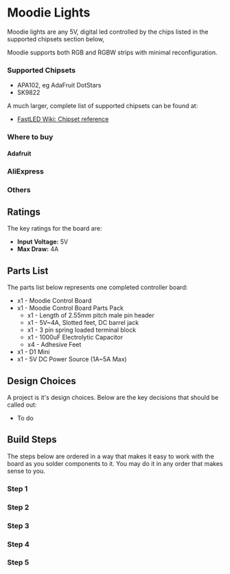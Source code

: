 # Moodie Lights
Moodie lights are any 5V, digital led controlled by the chips listed in the supported chipsets section below,

Moodie supports both RGB and RGBW strips with minimal reconfiguration.

### Supported Chipsets

- APA102, eg AdaFruit DotStars
- SK9822

A much larger, complete list of supported chipsets can be found at:

- [FastLED Wiki: Chipset reference](https://github.com/FastLED/FastLED/wiki/Chipset-reference)
   
### Where to buy

#### Adafruit

### AliExpress

### Others

## Ratings
The key ratings for the board are:

- __Input Voltage:__ 5V
- __Max Draw:__ 4A

## Parts List
The parts list below represents one completed controller board:

- x1 - Moodie Control Board
- x1 - Moodie Control Board Parts Pack
  - x1 - Length of 2.55mm pitch male pin header
  - x1 - 5V~4A, Slotted feet, DC barrel jack
  - x1 - 3 pin spring loaded terminal block
  - x1 - 1000uF Electrolytic Capacitor
  - x4 - Adhesive Feet
- x1 - D1 Mini
- x1 - 5V DC Power Source (1A~5A Max)

## Design Choices
A project is it's design choices. Below are the key decisions that should be called out:

- To do

## Build Steps
The steps below are ordered in a way that makes it easy to work with the board as you solder components to it. You may do it in any order that makes sense to you.

### Step 1

### Step 2

### Step 3

### Step 4

### Step 5
